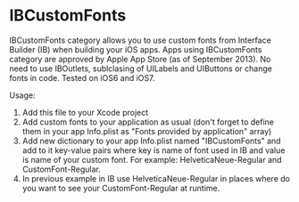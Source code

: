 IBCustomFonts
=============

IBCustomFonts category allows you to use custom fonts from Interface Builder (IB) when building your iOS apps. Apps using IBCustomFonts category are approved by Apple App Store (as of September 2013).
    No need to use IBOutlets, sublclasing of UILabels and UIButtons or change fonts in code.
    Tested on iOS6 and iOS7.
 
 Usage:
 1) Add this file to your Xcode project
 2) Add custom fonts to your application as usual (don't forget to define them in your app Info.plist as "Fonts provided by application" array)
 3) Add new dictionary to your app Info.plist named "IBCustomFonts" and add to it key-value pairs where key is name of font used in IB and value is name of your custom font.
    For example: HelveticaNeue-Regular and CustomFont-Regular.
 4) In previous example in IB use HelveticaNeue-Regular in places where do you want to see your CustomFont-Regular at runtime.
